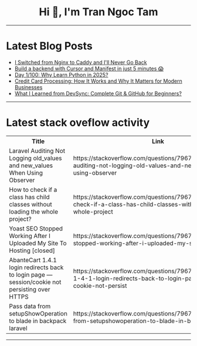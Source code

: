 <h1 align="center">Hi 👋, I'm Tran Ngoc Tam</h1>

---

# Latest Blog Posts 
<!-- BLOG-POST-LIST:START -->
- [I Switched from Nginx to Caddy and I&#39;ll Never Go Back](https://dev.to/shayy/i-switched-from-nginx-to-caddy-and-ill-never-go-back-7dg)
- [Build a backend with Cursor and Manifest in just 5 minutes 😱](https://dev.to/sebconejo/build-a-backend-with-cursor-and-manifest-in-just-5-minutes-3m74)
- [Day 1/100: Why Learn Python in 2025?](https://dev.to/therahul_gupta/day-1100-why-learn-python-in-2025-3fme)
- [Credit Card Processing: How It Works and Why It Matters for Modern Businesses](https://dev.to/micrich/credit-card-processing-how-it-works-and-why-it-matters-for-modern-businesses-3hlo)
- [What I Learned from DevSync: Complete Git &amp; GitHub for Beginners?](https://dev.to/rohan_harne_45/what-i-learned-from-devsync-complete-git-github-for-beginners-k8d)
<!-- BLOG-POST-LIST:END -->

---

# Latest stack oveflow activity
<table>
  <tr><th>Title</th><th>Link</th></tr>
  <!-- STACKOVERFLOW:START --><tr><td>Laravel Auditing Not Logging old_values and new_values When Using Observer</td><td>https://stackoverflow.com/questions/79675994/laravel-auditing-not-logging-old-values-and-new-values-when-using-observer</td></tr><tr><td>How to check if a class has child classes without loading the whole project?</td><td>https://stackoverflow.com/questions/79675842/how-to-check-if-a-class-has-child-classes-without-loading-the-whole-project</td></tr><tr><td>Yoast SEO Stopped Working After I Uploaded My Site To Hosting [closed]</td><td>https://stackoverflow.com/questions/79675811/yoast-seo-stopped-working-after-i-uploaded-my-site-to-hosting</td></tr><tr><td>AbanteCart 1.4.1 login redirects back to login page — session/cookie not persisting over HTTPS</td><td>https://stackoverflow.com/questions/79675807/abantecart-1-4-1-login-redirects-back-to-login-page-session-cookie-not-persist</td></tr><tr><td>Pass data from setupShowOperation to blade in backpack laravel</td><td>https://stackoverflow.com/questions/79675778/pass-data-from-setupshowoperation-to-blade-in-backpack-laravel</td></tr><!-- STACKOVERFLOW:END -->
</table>

---


